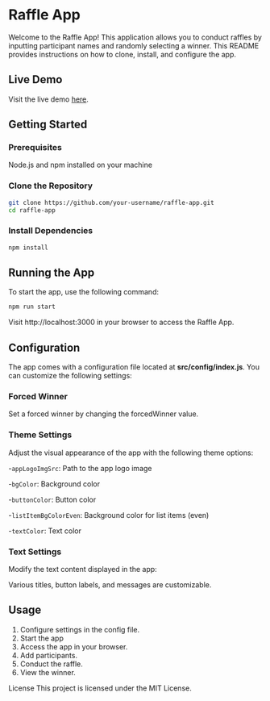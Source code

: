 # Raffle App

Welcome to the Raffle App! This application allows you to conduct raffles by inputting participant names and randomly selecting a winner. This README provides instructions on how to clone, install, and configure the app.

## Live Demo

Visit the live demo [here](https://iamgutz.github.io/raffle-app/).

## Getting Started
### Prerequisites
Node.js and npm installed on your machine

### Clone the Repository
```bash
git clone https://github.com/your-username/raffle-app.git
cd raffle-app
```

### Install Dependencies
```bash
npm install
```

## Running the App
To start the app, use the following command:
```bash
npm run start
```
Visit http://localhost:3000 in your browser to access the Raffle App.

## Configuration
The app comes with a configuration file located at **src/config/index.js**. You can customize the following settings:

### Forced Winner
Set a forced winner by changing the forcedWinner value.

### Theme Settings
Adjust the visual appearance of the app with the following theme options:

-`appLogoImgSrc`: Path to the app logo image

-`bgColor`: Background color

-`buttonColor`: Button color

-`listItemBgColorEven`: Background color for list items (even)

-`textColor`: Text color


### Text Settings
Modify the text content displayed in the app:

Various titles, button labels, and messages are customizable.

## Usage
1. Configure settings in the config file.
2. Start the app
3. Access the app in your browser.
4. Add participants.
5. Conduct the raffle.
6. View the winner.

License
This project is licensed under the MIT License.